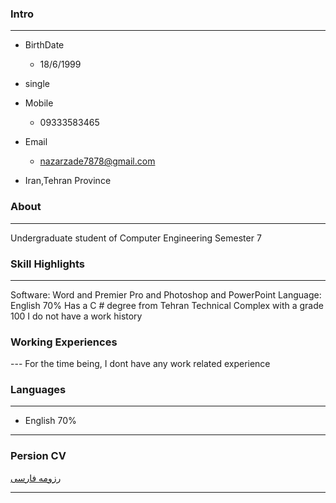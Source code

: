 

### Intro

---

+ BirthDate
  - 18/6/1999
+ single

+ Mobile
  - 09333583465
+ Email
  - nazarzade7878@gmail.com
+ Iran,Tehran Province  

### About

---

Undergraduate student of Computer Engineering Semester 7

### Skill Highlights

---
Software: Word and Premier Pro and Photoshop and PowerPoint
 Language: English 70%
  Has a C # degree from Tehran Technical Complex with a grade
 100
 I do not have a work history
 
### Working Experiences

--- For the time being, I dont have any work related experience

  
### Languages

---

+ English 70%

---

### Persion CV

[رزومه فارسی](/index)

---
